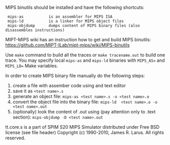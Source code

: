 MIPS binutils should be installed and have the following shortcuts:

     mips-as           is an assembler for MIPS ISA
     mips-ld           is a linker for MIPS object files
     mips-objdump      dumps content of MIPS binary files (also disassembles instructions)

MIPT-MIPS wiki has an instruction how to get and build MIPS binutils: https://github.com/MIPT-ILab/mipt-mips/wiki/MIPS-binutils

Use `make` command to build all the traces or `make tracename.out` to build one trace. You may specify local `mips-as` and `mips-ld` binaries with `MIPS_AS=` and `MIPS_LD=` Make variables.

In order to create MIPS binary file manually do the following steps:

1. create a file with assember code using and text editor
2. save it as `<test name>.s`
3. generate an object file: `mips-as <test name>.s -o <test name>.o`
4. convert the object file into the binary file: `mips-ld  <test name>.o -o  <test name>.out`
5. (optionally) look the content of <test name>.out using (pay attention only to .text section): `mips-objdump -D <test name>.out`

tt.core.s is a part of SPIM S20 MIPS Simulator distributed under Free BSD license (see file header)
Copyright (c) 1990-2010, James R. Larus. All rights reserved.
